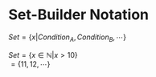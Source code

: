 
# Set-Builder Notation

$Set = \lbrace x | Condition_{ A} , Condition_{ B} , \cdots \rbrace$

$Set = \lbrace x \in ℕ | x > 10 \rbrace$ <br>
$      = \lbrace 11 , 12 , \cdots \rbrace$

<br>